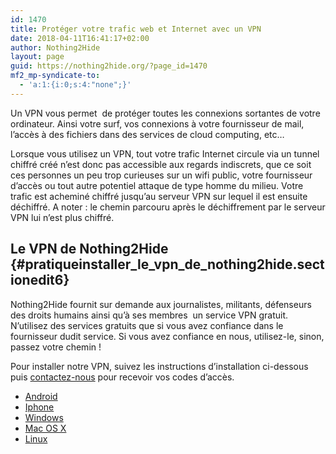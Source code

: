 ```yaml
---
id: 1470
title: Protéger votre trafic web et Internet avec un VPN
date: 2018-04-11T16:41:17+02:00
author: Nothing2Hide
layout: page
guid: https://nothing2hide.org/?page_id=1470
mf2_mp-syndicate-to:
  - 'a:1:{i:0;s:4:"none";}'
---
```

Un VPN vous permet&nbsp; de protéger toutes les connexions sortantes de votre ordinateur. Ainsi votre surf, vos connexions à votre fournisseur de mail, l&rsquo;accès à des fichiers dans des services de cloud computing, etc… 

<!--more-->

Lorsque vous utilisez un VPN, tout votre trafic Internet circule via un tunnel chiffré créé n&rsquo;est donc pas accessible aux regards indiscrets, que ce soit ces personnes un peu trop curieuses sur un wifi public, votre fournisseur d&rsquo;accès ou tout autre potentiel attaque de type homme du milieu. Votre trafic est acheminé chiffré jusqu&rsquo;au serveur VPN sur lequel il est ensuite déchiffré. A noter : le chemin parcouru après le déchiffrement par le serveur VPN lui n&rsquo;est plus chiffré.

## Le VPN de Nothing2Hide {#pratiqueinstaller_le_vpn_de_nothing2hide.sectionedit6}

Nothing2Hide fournit sur demande aux journalistes, militants, défenseurs des droits humains ainsi qu&rsquo;à ses membres&nbsp; un service VPN gratuit. N&rsquo;utilisez des services gratuits que si vous avez confiance dans le fournisseur dudit service. Si vous avez confiance en nous, utilisez-le, sinon, passez votre chemin ! 

Pour installer notre VPN, suivez les instructions d&rsquo;installation ci-dessous puis [contactez-nous](https://nothing2hide.org/contact/) pour recevoir vos codes d&rsquo;accès.

  * [Android](https://nothing2hide.org/wiki/doku.php?id=protectionnumerique:vpn:android "protectionnumerique:vpn:android") 
  * [Iphone](https://nothing2hide.org/wiki/doku.php?id=protectionnumerique:vpn:iphone "protectionnumerique:vpn:iphone") 
  * [Windows](https://nothing2hide.org/wiki/doku.php?id=protectionnumerique:vpn:windows "protectionnumerique:vpn:windows") 
  * [Mac OS X](https://nothing2hide.org/wiki/doku.php?id=protectionnumerique:vpn:macosx "protectionnumerique:vpn:macosx") 
  * [Linux](https://nothing2hide.org/wiki/doku.php?id=protectionnumerique:vpn:linux "protectionnumerique:vpn:linux")